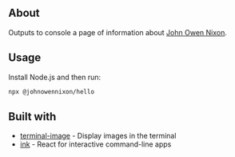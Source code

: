 ## About

Outputs to console a page of information about [John Owen Nixon](https://johnowennixon.com).

## Usage

Install Node.js and then run:

```sh
npx @johnowennixon/hello
```

## Built with

- [terminal-image](https://github.com/sindresorhus/terminal-image) - Display images in the terminal
- [ink](https://github.com/vadimdemedes/ink) - React for interactive command-line apps
